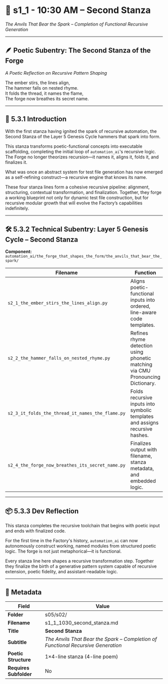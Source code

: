 <!-- Save to: shagi_archives/gdj_25/s05/s02/s1_1_1030_second_stanza.md -->

# 📜 s1_1 - 10:30 AM – Second Stanza

*The Anvils That Bear the Spark – Completion of Functional Recursive Generation*

---

## 🪶 Poetic Subentry: The Second Stanza of the Forge

*A Poetic Reflection on Recursive Pattern Shaping*

The ember stirs, the lines align,  
The hammer falls on nested rhyme.  
It folds the thread, it names the flame,  
The forge now breathes its secret name.  

---

## 📘 5.3.1 Introduction

With the first stanza having ignited the spark of recursive automation, the Second Stanza of the Layer 5 Genesis Cycle hammers that spark into form.

This stanza transforms poetic-functional concepts into executable scaffolding, completing the initial loop of `automation_ai`'s recursive logic. The Forge no longer theorizes recursion—it names it, aligns it, folds it, and finalizes it.

What was once an abstract system for test file generation has now emerged as a self-refining construct—a recursive engine that knows its name.

These four stanza lines form a cohesive recursive pipeline: alignment, structuring, contextual transformation, and finalization. Together, they forge a working blueprint not only for dynamic test file construction, but for recursive modular growth that will evolve the Factory’s capabilities indefinitely.

---

## 🛠️ 5.3.2 Technical Subentry: Layer 5 Genesis Cycle – Second Stanza

**Component:** `automation_ai/the_forge_that_shapes_the_form/the_anvils_that_bear_the_spark/`

| Filename | Function | Status |
|----------|----------|--------|
| `s2_1_the_ember_stirs_the_lines_align.py` | Aligns poetic-functional inputs into ordered, line-aware code templates. | ✅ Success |
| `s2_2_the_hammer_falls_on_nested_rhyme.py` | Refines rhyme detection using phonetic matching via CMU Pronouncing Dictionary. | ✅ Success |
| `s2_3_it_folds_the_thread_it_names_the_flame.py` | Folds recursive inputs into symbolic templates and assigns recursive hashes. | ✅ Success |
| `s2_4_the_forge_now_breathes_its_secret_name.py` | Finalizes output with filename, stanza metadata, and embedded logic. | ✅ Success |

---

## 📦 5.3.3 Dev Reflection

This stanza completes the recursive toolchain that begins with poetic input and ends with finalized code.

For the first time in the Factory's history, `automation_ai` can now autonomously construct working, named modules from structured poetic logic. The forge is not just metaphorical—it is functional.

Every stanza line here shapes a recursive transformation step. Together they finalize the birth of a generative pattern system capable of recursive extension, poetic fidelity, and assistant-readable logic.

---

## 🧩 Metadata  

| Field | Value |
|-------|-------|
| **Folder** | s05/s02/ |
| **Filename** | s1_1_1030_second_stanza.md |
| **Title** | **Second Stanza** |
| **Subtitle** | *The Anvils That Bear the Spark – Completion of Functional Recursive Generation* |
| **Poetic Structure** | 1×4-line stanza (4-line poem) |
| **Requires Subfolder** | No |
